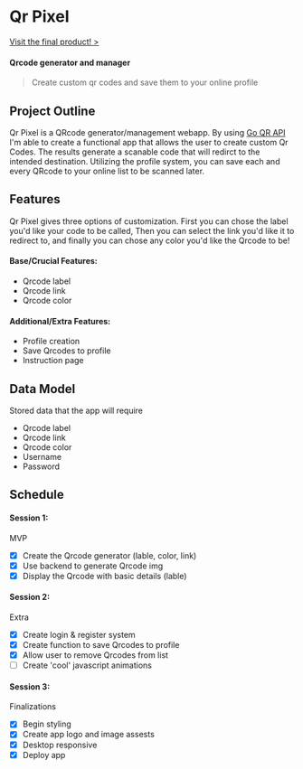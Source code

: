 # Qr Pixel
[Visit the final product! >](https://qrpixel.herokuapp.com/)
#### Qrcode generator and manager
> Create custom qr codes and save them to your online profile
## Project Outline
Qr Pixel is a QRcode generator/management webapp. By using [Go QR API](https://goqr.me/api/) I'm able to create a functional app that allows the user to create custom Qr Codes. The results generate a scanable code that will redirct to the intended destination. Utilizing the profile system, you can save each and every QRcode to your online list to be scanned later. 
## Features
Qr Pixel gives three options of customization. First you can chose the label you'd like your code to be called, Then you can select the link you'd like it to redirect to, and finally you can chose any color you'd like the Qrcode to be!
#### Base/Crucial Features:
- Qrcode label
- Qrcode link
- Qrcode color
#### Additional/Extra Features:
- Profile creation
- Save Qrcodes to profile
- Instruction page
## Data Model
Stored data that the app will require
- Qrcode label
- Qrcode link
- Qrcode color
- Username
- Password
## Schedule
#### Session 1:
MVP
- [x] Create the Qrcode generator (lable, color, link)
- [x] Use backend to generate Qrcode img
- [x] Display the Qrcode with basic details (lable)
#### Session 2:
Extra
- [x] Create login & register system
- [x] Create function to save Qrcodes to profile
- [x] Allow user to remove Qrcodes from list
- [ ] Create 'cool' javascript animations
#### Session 3:
Finalizations
- [x] Begin styling 
- [x] Create app logo and image assests
- [x] Desktop responsive
- [x] Deploy app
